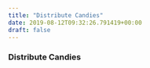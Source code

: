 ```yaml
---
title: "Distribute Candies"
date: 2019-08-12T09:32:26.791419+00:00
draft: false
---
```


### Distribute Candies
